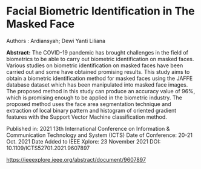 # Facial Biometric Identification in The Masked Face
Authors : Ardiansyah; Dewi Yanti Liliana

**Abstract:**
The COVID-19 pandemic has brought challenges in the field of biometrics to be able to carry out biometric identification on masked faces. Various studies on biometric identification on masked faces have been carried out and some have obtained promising results. This study aims to obtain a biometric identification method for masked faces using the JAFFE database dataset which has been manipulated into masked face images. The proposed method in this study can produce an accuracy value of 96%, which is promising enough to be applied in the biometric industry. The proposed method uses the face area segmentation technique and extraction of local binary pattern and histogram of oriented gradient features with the Support Vector Machine classification method.


Published in: 2021 13th International Conference on Information & Communication Technology and System (ICTS)
Date of Conference: 20-21 Oct. 2021
Date Added to IEEE Xplore: 23 November 2021
DOI: 10.1109/ICTS52701.2021.9607897

https://ieeexplore.ieee.org/abstract/document/9607897
